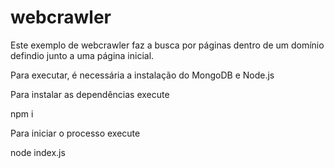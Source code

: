 # webcrawler

Este exemplo de webcrawler faz a busca por páginas dentro de um domínio defindio junto a uma página inicial.

Para executar, é necessária a instalação do MongoDB e Node.js

Para instalar as dependências execute

npm i

Para iniciar o processo execute

node index.js
